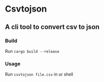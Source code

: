 # Csvtojson
## A cli tool to convert csv to json

### Build
Run `cargo build --release`

### Usage
Run `csvtojson file.csv` in ur shell
